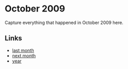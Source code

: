 # October 2009

Capture everything that happened in October 2009 here.

## Links
- [last month](calendar/months/2009-09.md)
- [next month](calendar/months/2009-11.md)
- [year](calendar/years/2009.md)